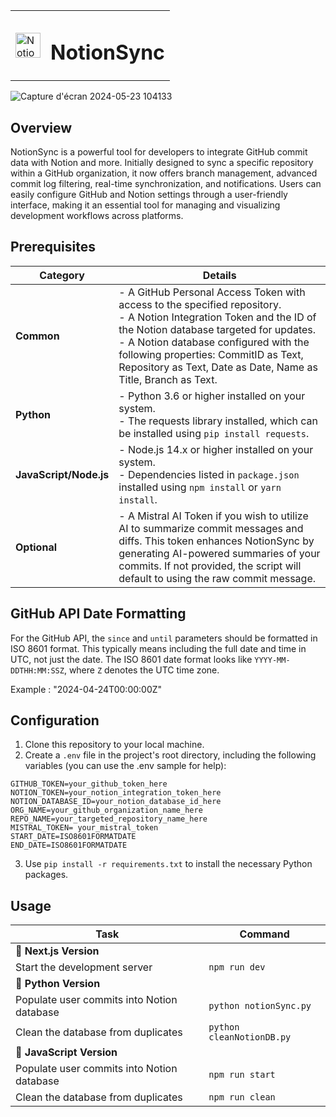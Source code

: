 <table>
  <tr>
    <td><img src="https://github.com/Omcci/NotionSync/assets/119880787/ed46dda5-2e5d-4ae1-ba81-0d48a14ba369" alt="NotionSyncLogoWhite" width="40" /></td>
    <td><h1>NotionSync</h1></td>
  </tr>
</table>

![Capture d'écran 2024-05-23 104133](https://github.com/Omcci/NotionSync/assets/119880787/f4e06fbf-69c8-4eec-a29f-4987c0a8f25f)

## Overview

NotionSync is a powerful tool for developers to integrate GitHub commit data with Notion and more. Initially designed to sync a specific repository within a GitHub organization, it now offers branch management, advanced commit log filtering, real-time synchronization, and notifications. Users can easily configure GitHub and Notion settings through a user-friendly interface, making it an essential tool for managing and visualizing development workflows across platforms.

## Prerequisites

| Category               | Details                                                                                                                                                                                                                                                                                                               |
| ---------------------- | --------------------------------------------------------------------------------------------------------------------------------------------------------------------------------------------------------------------------------------------------------------------------------------------------------------------- |
| **Common**             | - A GitHub Personal Access Token with access to the specified repository.<br>- A Notion Integration Token and the ID of the Notion database targeted for updates.<br>- A Notion database configured with the following properties: CommitID as Text, Repository as Text, Date as Date, Name as Title, Branch as Text. |
| **Python**             | - Python 3.6 or higher installed on your system.<br>- The requests library installed, which can be installed using `pip install requests`.                                                                                                                                                                            |
| **JavaScript/Node.js** | - Node.js 14.x or higher installed on your system.<br>- Dependencies listed in `package.json` installed using `npm install` or `yarn install`.                                                                                                                                                                        |
| **Optional**           | - A Mistral AI Token if you wish to utilize AI to summarize commit messages and diffs. This token enhances NotionSync by generating AI-powered summaries of your commits. If not provided, the script will default to using the raw commit message.                                                                   |

## GitHub API Date Formatting

For the GitHub API, the `since` and `until` parameters should be formatted in ISO 8601 format. This typically means including the full date and time in UTC, not just the date. The ISO 8601 date format looks like `YYYY-MM-DDTHH:MM:SSZ`, where `Z` denotes the UTC time zone.

Example : "2024-04-24T00:00:00Z"

## Configuration

1. Clone this repository to your local machine.
2. Create a `.env` file in the project's root directory, including the following variables (you can use the .env sample for help):

```
GITHUB_TOKEN=your_github_token_here
NOTION_TOKEN=your_notion_integration_token_here
NOTION_DATABASE_ID=your_notion_database_id_here
ORG_NAME=your_github_organization_name_here
REPO_NAME=your_targeted_repository_name_here
MISTRAL_TOKEN= your_mistral_token
START_DATE=ISO8601FORMATDATE
END_DATE=ISO8601FORMATDATE
```

3. Use `pip install -r requirements.txt` to install the necessary Python packages.

## Usage

| Task                                                  | Command                         |
|-------------------------------------------------------|---------------------------------|
| **🔶 Next.js Version**                                |                                 |
| Start the development server                          | `npm run dev`                   |
| **🔷 Python Version**                                 |                                 |
| Populate user commits into Notion database            | `python notionSync.py`          |
| Clean the database from duplicates                    | `python cleanNotionDB.py`       |
| **🔶 JavaScript Version**                             |                                 |
| Populate user commits into Notion database            | `npm run start`                 |
| Clean the database from duplicates                    | `npm run clean`                 |

